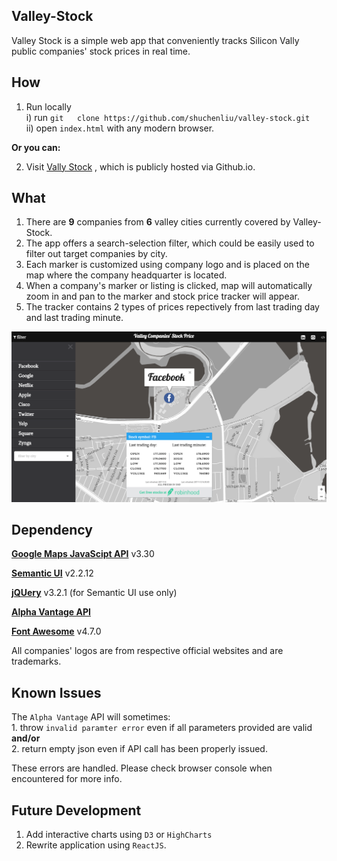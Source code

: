 ## Valley-Stock

Valley Stock is a simple web app that conveniently tracks Silicon Vally public companies' stock prices in real time.

## How

1. Run locally   
   i) run `git   clone https://github.com/shuchenliu/valley-stock.git`   
  ii) open `index.html` with any modern browser.  
  
  **Or you can:** 
  
  
2. Visit [Vally Stock](https://shuchenliu.github.io/valley-stock) , which is publicly hosted via Github.io.

## What

1.  There are **9** companies from **6** valley cities currently covered by Valley-Stock.
2. The app offers a search-selection filter, which could be easily used to filter out target companies by city.
3. Each marker is customized using company logo and is placed on the map where the company headquarter is located.
4. When a company's marker or listing is clicked, map will automatically zoom in and pan to the marker and stock price tracker will appear.
5. The tracker contains 2 types of prices repectively from last trading day and last trading minute.

!["The snapshot"](https://github.com/shuchenliu/valley-stock/blob/master/snapshot.png?raw=true)

## Dependency

[**Google Maps JavaScipt API**](https://developers.google.com/maps/documentation/javascript/tutorial) v3.30

[**Semantic UI**](https://github.com/Semantic-Org/Semantic-UI) v2.2.12

[**jQUery**](https://jquery.com/) v3.2.1 (for Semantic UI use only)

[**Alpha Vantage API**](https://www.alphavantage.co/documentation/)

[**Font Awesome**](http://fontawesome.io/) v4.7.0

All companies' logos are from respective official websites and are trademarks.

## Known Issues

The `Alpha Vantage` API will sometimes:       
	1. throw `invalid paramter error` even if all parameters provided are valid **and/or**  
	2. return empty json even if API call has been properly issued.

These errors are handled. Please check browser console when encountered for more info.

## Future Development

1. Add interactive charts using `D3` or `HighCharts`
2. Rewrite application using `ReactJS`.
